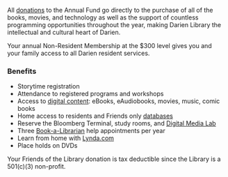<div class="row margin-bottom-10">
<div class="col-md-10 col-md-offset-1">

All [donations](/donations "Make a Donation") to the Annual Fund go directly to the purchase of all of the books, movies, and technology as well as the support of countless programming opportunities throughout the year, making Darien Library the intellectual and cultural heart of Darien.

Your annual Non-Resident Membership at the $300 level gives you and your family access to all Darien resident services.

### Benefits
* Storytime registration
* Attendance to registered programs and workshops
* Access to [digital content](/link-needed "digital content"): eBooks, eAudiobooks, movies, music, comic books
* Home access to residents and Friends only [databases](/research "databases")
* Reserve the Bloomberg Terminal, study rooms, and [Digital Media Lab](/dml "Digital Media Lab")
* Three [Book-a-Librarian](/book-librarian "Book-a-Librarian") help appointments per year 
* Learn from home with [Lynda.com](/link-needed "Lynda.com")
* Place holds on DVDs

Your Friends of the Library donation is tax deductible since the Library is a 501(c)(3) non-profit.

<div>
	<div id="bbox-root">
		&nbsp;</div>
	<script type="text/javascript">
       window.bboxInit = function () {
           bbox.showForm('5bc54255-c66b-4f0d-9076-7e9d405b2e2b');
       };
       (function () {
           var e = document.createElement('script'); e.async = true;
           e.src = 'https://bbox.blackbaudhosting.com/webforms/bbox-min.js';
           document.getElementsByTagName('head')[0].appendChild(e);
       } ());
</script></div>

</div>
</div>
